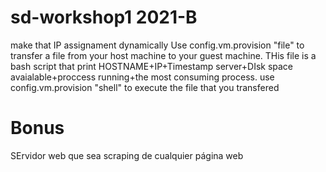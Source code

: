 # sd-workshop1 2021-B
make that IP assignament dynamically 
Use config.vm.provision "file" to transfer a file from your host machine to your guest machine. THis file is a bash script that print HOSTNAME+IP+Timestamp server+DIsk space avaialable+proccess running+the most consuming process.
use config.vm.provision "shell" to execute the file that you transfered

# Bonus
SErvidor web que sea scraping de cualquier página web
